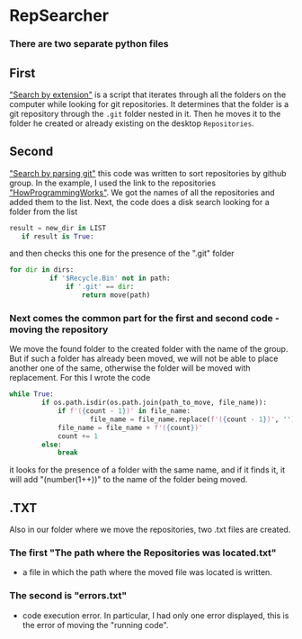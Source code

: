 # RepSearcher

### There are two separate python files

## First
["Search by extension"](https://github.com/denshynk/RepSearcher/blob/master/Search_by_extension.py) is a script that iterates through all the folders on the computer while looking for git repositories.
It determines that the folder is a git repository 
through the `.git` folder nested in it. Then he moves it to the folder he created or already existing on the desktop `Repositories`. 

## Second
["Search by parsing git"](https://github.com/denshynk/RepSearcher/blob/master/Search_by_extension.py)
 this code was written to sort repositories by github group. In the example, I used the link to the repositories ["HowProgrammingWorks"](https://github.com/orgs/HowProgrammingWorks/repositories). We got the names of all the repositories and added them to the list. Next, the code does a disk search looking for a folder from the list
 ```python
result = new_dir in LIST
    if result is True:
```
 and  then checks this one for the presence of the ".git" folder
  ```python
 for dir in dirs:
            if '$Recycle.Bin' not in path:
                if '.git' == dir:
                    return move(path)
```

### Next comes the common part for the first and second code - moving the repository

We move the found folder to the created folder with the name of the group. But if such a folder has already been moved, we will not be able to place another one of the same, otherwise the folder will be 
moved with replacement. For this I wrote the code
```python
while True:
        if os.path.isdir(os.path.join(path_to_move, file_name)):
            if f'({count - 1})' in file_name:
                    file_name = file_name.replace(f'({count - 1})', '')     
            file_name = file_name + f'({count})'
            count += 1
        else:
            break
```
it looks for the presence of a folder with the same name, and if it finds it, it will add "(number(1++))" to the name of the folder being moved.
## .TXT
Also in our folder where we move the repositories, two .txt files are created. 

### The first "The path where the Repositories was located.txt"  
-  a file in which the path where the moved file was located is written.

### The second is "errors.txt" 
- code execution error. In particular, I had only one error displayed, this is the error of moving the "running code".